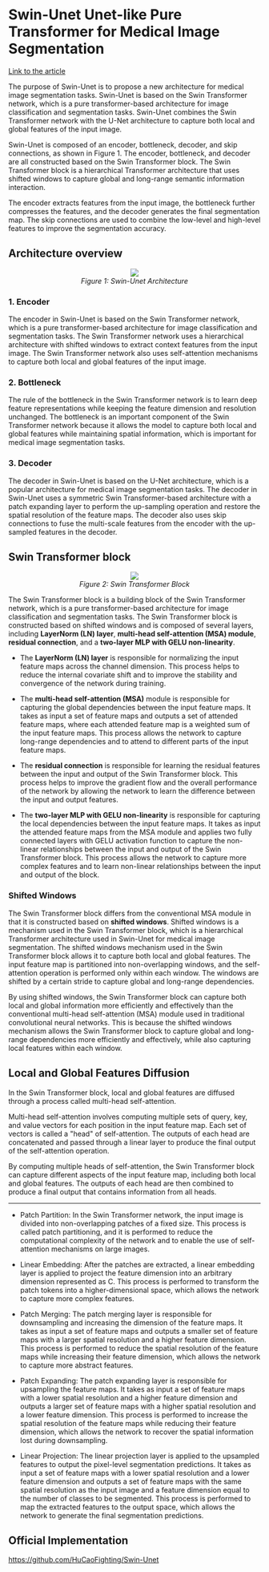 # Swin-Unet Unet-like Pure Transformer for Medical Image Segmentation

[Link to the article](https://arxiv.org/abs/2105.05537)

The purpose of Swin-Unet is to propose a new architecture for medical image segmentation tasks. Swin-Unet is based on the Swin Transformer network, which is a pure transformer-based architecture for image classification and segmentation tasks. Swin-Unet combines the Swin Transformer network with the U-Net architecture to capture both local and global features of the input image. 

Swin-Unet is composed of an encoder, bottleneck, decoder, and skip connections, as shown in Figure 1. The encoder, bottleneck, and decoder are all constructed based on the Swin Transformer block. The Swin Transformer block is a hierarchical Transformer architecture that uses shifted windows to capture global and long-range semantic information interaction. 

The encoder extracts features from the input image, the bottleneck further compresses the features, and the decoder generates the final segmentation map. The skip connections are used to combine the low-level and high-level features to improve the segmentation accuracy.

## Architecture overview

<p align="center">
  <img src="https://github.com/farkoo/AbstractVault/blob/master/Images/Swin-Unet%20Architecture.png">
  <br>
  <em>Figure 1: Swin-Unet Architecture</em>
</p>

### 1. Encoder
The encoder in Swin-Unet is based on the Swin Transformer network, which is a pure transformer-based architecture for image classification and segmentation tasks. The Swin Transformer network uses a hierarchical architecture with shifted windows to extract context features from the input image. The Swin Transformer network also uses self-attention mechanisms to capture both local and global features of the input image.

### 2. Bottleneck
The rule of the bottleneck in the Swin Transformer network is to learn deep feature representations while keeping the feature dimension and resolution unchanged. The bottleneck is an important component of the Swin Transformer network because it allows the model to capture both local and global features while maintaining spatial information, which is important for medical image segmentation tasks. 

### 3. Decoder
The decoder in Swin-Unet is based on the U-Net architecture, which is a popular architecture for medical image segmentation tasks. The decoder in Swin-Unet uses a symmetric Swin Transformer-based architecture with a patch expanding layer to perform the up-sampling operation and restore the spatial resolution of the feature maps. The decoder also uses skip connections to fuse the multi-scale features from the encoder with the up-sampled features in the decoder.


## Swin Transformer block

<p align="center">
  <img src="https://github.com/farkoo/AbstractVault/blob/master/Images/Swin%20Transformer%20Block.png">
  <br>
  <em>Figure 2: Swin Transformer Block</em>
</p>

The Swin Transformer block is a building block of the Swin Transformer network, which is a pure transformer-based architecture for image classification and segmentation tasks. The Swin Transformer block is constructed based on shifted windows and is composed of several layers, including **LayerNorm (LN) layer**, **multi-head self-attention (MSA) module**, **residual connection**, and a **two-layer MLP with GELU non-linearity**. 
* The **LayerNorm (LN) layer** is responsible for normalizing the input feature maps across the channel dimension. This process helps to reduce the internal covariate shift and to improve the stability and convergence of the network during training.

* The **multi-head self-attention (MSA)** module is responsible for capturing the global dependencies between the input feature maps. It takes as input a set of feature maps and outputs a set of attended feature maps, where each attended feature map is a weighted sum of the input feature maps. This process allows the network to capture long-range dependencies and to attend to different parts of the input feature maps.

* The **residual connection** is responsible for learning the residual features between the input and output of the Swin Transformer block. This process helps to improve the gradient flow and the overall performance of the network by allowing the network to learn the difference between the input and output features.

* The **two-layer MLP with GELU non-linearity** is responsible for capturing the local dependencies between the input feature maps. It takes as input the attended feature maps from the MSA module and applies two fully connected layers with GELU activation function to capture the non-linear relationships between the input and output of the Swin Transformer block. This process allows the network to capture more complex features and to learn non-linear relationships between the input and output of the block.

### Shifted Windows
The Swin Transformer block differs from the conventional MSA module in that it is constructed based on **shifted windows**. Shifted windows is a mechanism used in the Swin Transformer block, which is a hierarchical Transformer architecture used in Swin-Unet for medical image segmentation. The shifted windows mechanism used in the Swin Transformer block allows it to capture both local and global features. The input feature map is partitioned into non-overlapping windows, and the self-attention operation is performed only within each window. The windows are shifted by a certain stride to capture global and long-range dependencies. 

By using shifted windows, the Swin Transformer block can capture both local and global information more efficiently and effectively than the conventional multi-head self-attention (MSA) module used in traditional convolutional neural networks. This is because the shifted windows mechanism allows the Swin Transformer block to capture global and long-range dependencies more efficiently and effectively, while also capturing local features within each window. 


## Local and Global Features Diffusion
In the Swin Transformer block, local and global features are diffused through a process called multi-head self-attention. 

Multi-head self-attention involves computing multiple sets of query, key, and value vectors for each position in the input feature map. Each set of vectors is called a "head" of self-attention. The outputs of each head are concatenated and passed through a linear layer to produce the final output of the self-attention operation. 

By computing multiple heads of self-attention, the Swin Transformer block can capture different aspects of the input feature map, including both local and global features. The outputs of each head are then combined to produce a final output that contains information from all heads. 

---------------------------------------------------------------------------------
* Patch Partition: In the Swin Transformer network, the input image is divided into non-overlapping patches of a fixed size. This process is called patch partitioning, and it is performed to reduce the computational complexity of the network and to enable the use of self-attention mechanisms on large images.

* Linear Embedding: After the patches are extracted, a linear embedding layer is applied to project the feature dimension into an arbitrary dimension represented as C. This process is performed to transform the patch tokens into a higher-dimensional space, which allows the network to capture more complex features.

* Patch Merging: The patch merging layer is responsible for downsampling and increasing the dimension of the feature maps. It takes as input a set of feature maps and outputs a smaller set of feature maps with a larger spatial resolution and a higher feature dimension. This process is performed to reduce the spatial resolution of the feature maps while increasing their feature dimension, which allows the network to capture more abstract features.

* Patch Expanding: The patch expanding layer is responsible for upsampling the feature maps. It takes as input a set of feature maps with a lower spatial resolution and a higher feature dimension and outputs a larger set of feature maps with a higher spatial resolution and a lower feature dimension. This process is performed to increase the spatial resolution of the feature maps while reducing their feature dimension, which allows the network to recover the spatial information lost during downsampling.

* Linear Projection: The linear projection layer is applied to the upsampled features to output the pixel-level segmentation predictions. It takes as input a set of feature maps with a lower spatial resolution and a lower feature dimension and outputs a set of feature maps with the same spatial resolution as the input image and a feature dimension equal to the number of classes to be segmented. This process is performed to map the extracted features to the output space, which allows the network to generate the final segmentation predictions.


## Official Implementation
https://github.com/HuCaoFighting/Swin-Unet
